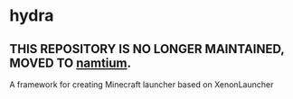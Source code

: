 # hydra

## THIS REPOSITORY IS NO LONGER MAINTAINED, MOVED TO [namtium](https://github.com/lion328/namtium). 

A framework for creating Minecraft launcher based on XenonLauncher
